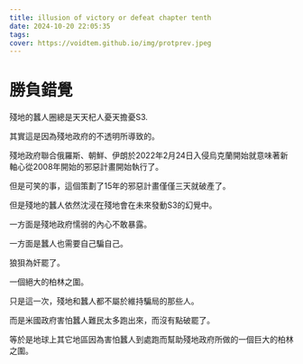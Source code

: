 ```yaml
---
title: illusion of victory or defeat chapter tenth
date: 2024-10-20 22:05:35
tags:
cover: https://voidtem.github.io/img/protprev.jpeg
---
```


# 勝負錯覺

殘地的蠶人圈總是天天杞人憂天擔憂S3.

其實這是因為殘地政府的不透明所導致的。

殘地政府聯合俄羅斯、朝鮮、伊朗於2022年2月24日入侵烏克蘭開始就意味著新軸心從2008年開始的邪惡計畫開始執行了。

但是可笑的事，這個策劃了15年的邪惡計畫僅僅三天就破產了。

但是殘地的蠶人依然沈浸在殘地會在未來發動S3的幻覺中。

一方面是殘地政府懦弱的內心不敢暴露。

一方面是蠶人也需要自己騙自己。

狼狽為奸罷了。

一個絕大的柏林之圍。

只是這一次，殘地和蠶人都不屬於維持騙局的那些人。

而是米國政府害怕蠶人難民太多跑出來，而沒有點破罷了。

等於是地球上其它地區因為害怕蠶人到處跑而幫助殘地政府所做的一個巨大的柏林之圍。